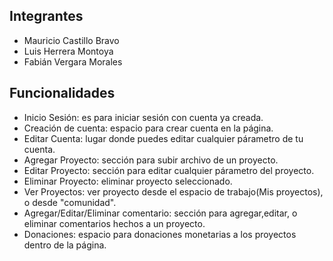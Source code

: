 ## Integrantes

- Mauricio Castillo Bravo
- Luis Herrera Montoya
- Fabián Vergara Morales

## Funcionalidades

- Inicio Sesión: es para iniciar sesión con cuenta ya creada.
- Creación de cuenta: espacio para crear cuenta en la página.
- Editar Cuenta: lugar donde puedes editar cualquier párametro de tu cuenta.
- Agregar Proyecto: sección para subir archivo de un proyecto.
- Editar Proyecto: sección para editar cualquier párametro del proyecto.
- Eliminar Proyecto: eliminar proyecto seleccionado.
- Ver Proyectos: ver proyecto desde el espacio de trabajo(Mis proyectos), o desde "comunidad".
- Agregar/Editar/Eliminar comentario: sección para agregar,editar, o eliminar comentarios hechos a un proyecto.
- Donaciones: espacio para donaciones monetarias a los proyectos dentro de la página.
